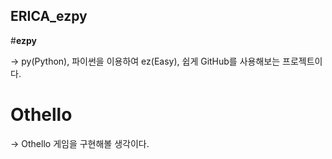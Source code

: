 ## ERICA_ezpy

#**ezpy**

-> py(Python), 파이썬을 이용하여 ez(Easy), 쉽게 GitHub를 사용해보는 프로젝트이다.


# Othello

-> Othello 게임을 구현해볼 생각이다.
